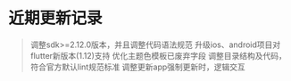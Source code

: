 # 近期更新记录

> 调整sdk>=2.12.0版本，并且调整代码语法规范
> 升级ios、android项目对flutter新版本(1.12)支持
> 优化主题色模板已废弃字段
> 调整目录结构及代码，符合官方默认lint规范标准
> 调整更新app强制更新时，逻辑交互
>
